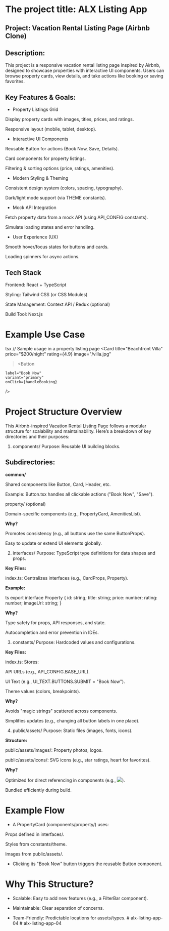 # The project title: ALX Listing App

## Project: Vacation Rental Listing Page (Airbnb Clone)

## Description:

This project is a responsive vacation rental listing page inspired by Airbnb, designed to showcase properties with interactive UI components. Users can browse property cards, view details, and take actions like booking or saving favorites.

## Key Features & Goals:

- Property Listings Grid

Display property cards with images, titles, prices, and ratings.

Responsive layout (mobile, tablet, desktop).

- Interactive UI Components

Reusable Button for actions (Book Now, Save, Details).

Card components for property listings.

Filtering & sorting options (price, ratings, amenities).

- Modern Styling & Theming

Consistent design system (colors, spacing, typography).

Dark/light mode support (via THEME constants).

- Mock API Integration

Fetch property data from a mock API (using API_CONFIG constants).

Simulate loading states and error handling.

- User Experience (UX)

Smooth hover/focus states for buttons and cards.

Loading spinners for async actions.

## Tech Stack

Frontend: React + TypeScript

Styling: Tailwind CSS (or CSS Modules)

State Management: Context API / Redux (optional)

Build Tool: Next.js

# Example Use Case

tsx
// Sample usage in a property listing page
<Card
title="Beachfront Villa"
price="$200/night"
rating={4.9}
image="/villa.jpg"

> <Button

    label="Book Now"
    variant="primary"
    onClick={handleBooking}

/>
</Card>

# Project Structure Overview

This Airbnb-inspired Vacation Rental Listing Page follows a modular structure for scalability and maintainability. Here’s a breakdown of key directories and their purposes:

1. components/
   Purpose: Reusable UI building blocks.

## Subdirectories:

**common/**

Shared components like Button, Card, Header, etc.

Example: Button.tsx handles all clickable actions ("Book Now", "Save").

property/ (optional)

Domain-specific components (e.g., PropertyCard, AmenitiesList).

**Why?**

Promotes consistency (e.g., all buttons use the same ButtonProps).

Easy to update or extend UI elements globally.

2. interfaces/
   Purpose: TypeScript type definitions for data shapes and props.

**Key Files:**

index.ts: Centralizes interfaces (e.g., CardProps, Property).

**Example:**

ts
export interface Property {
id: string;
title: string;
price: number;
rating: number;
imageUrl: string;
}

**Why?**

Type safety for props, API responses, and state.

Autocompletion and error prevention in IDEs.

3. constants/
   Purpose: Hardcoded values and configurations.

**Key Files:**

index.ts: Stores:

API URLs (e.g., API_CONFIG.BASE_URL).

UI Text (e.g., UI_TEXT.BUTTONS.SUBMIT = "Book Now").

Theme values (colors, breakpoints).

**Why?**

Avoids "magic strings" scattered across components.

Simplifies updates (e.g., changing all button labels in one place).

4. public/assets/
   Purpose: Static files (images, fonts, icons).

**Structure:**

public/assets/images/: Property photos, logos.

public/assets/icons/: SVG icons (e.g., star ratings, heart for favorites).

**Why?**

Optimized for direct referencing in components (e.g., <img src="/assets/villa.jpg" />).

Bundled efficiently during build.

# Example Flow

- A PropertyCard (components/property/) uses:

Props defined in interfaces/.

Styles from constants/theme.

Images from public/assets/.

- Clicking its "Book Now" button triggers the reusable Button component.

# Why This Structure?

- Scalable: Easy to add new features (e.g., a FilterBar component).

- Maintainable: Clear separation of concerns.

- Team-Friendly: Predictable locations for assets/types.
#   a l x - l i s t i n g - a p p - 0 4  
 #   a l x - l i s t i n g - a p p - 0 4  
 